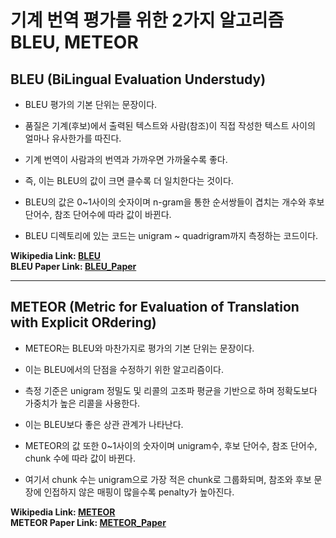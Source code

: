 # 기계 번역 평가를 위한 2가지 알고리즘 BLEU, METEOR
## BLEU (BiLingual Evaluation Understudy)

* BLEU 평가의 기본 단위는 문장이다.  
  
* 품질은 기계(후보)에서 출력된 텍스트와 사람(참조)이 직접 작성한 텍스트 사이의 얼마나 유사한가를 따진다.  
  
* 기계 번역이 사람과의 번역과 가까우면 가까울수록 좋다.  
  
* 즉, 이는 BLEU의 값이 크면 클수록 더 일치한다는 것이다.
    
* BLEU의 값은 0~1사이의 숫자이며 n-gram을 통한 순서쌍들이 겹치는 개수와 후보 단어수, 참조 단어수에 따라 값이 바뀐다.
    
* BLEU 디렉토리에 있는 코드는 unigram ~ quadrigram까지 측정하는 코드이다.  

**Wikipedia Link: [BLEU](https://en.wikipedia.org/wiki/BLEU)**  
**BLEU Paper Link: [BLEU_Paper](https://www.aclweb.org/anthology/P02-1040.pdf)**

----------------------------------------------
## METEOR (Metric for Evaluation of Translation with Explicit ORdering)
    
* METEOR는 BLEU와 마찬가지로 평가의 기본 단위는 문장이다.
    
* 이는 BLEU에서의 단점을 수정하기 위한 알고리즘이다.
    
* 측정 기준은 unigram 정밀도 및 리콜의 고조파 평균을 기반으로 하며 정확도보다 가중치가 높은 리콜을 사용한다.
    
* 이는 BLEU보다 좋은 상관 관계가 나타난다.
    
* METEOR의 값 또한 0~1사이의 숫자이며 unigram수, 후보 단어수, 참조 단어수, chunk 수에 따라 값이 바뀐다.
    
* 여기서 chunk 수는 unigram으로 가장 적은 chunk로 그룹화되며, 참조와 후보 문장에 인접하지 않은 매핑이 많을수록 penalty가 높아진다.

**Wikipedia Link: [METEOR](https://en.wikipedia.org/wiki/METEOR)**  
**METEOR Paper Link: [METEOR_Paper](https://www.cs.cmu.edu/~alavie/papers/BanerjeeLavie2005-final.pdf)**  
